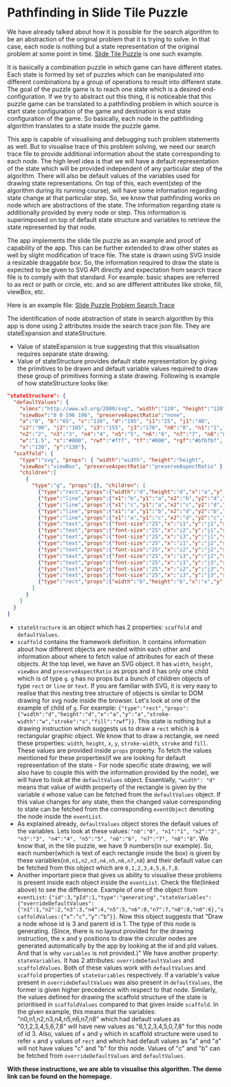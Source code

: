 # Pathfinding in Slide Tile Puzzle

We have already talked about how it is possible for the search algorithm to be an abstraction of the original problem that it is trying to solve. In that case, each node is nothing but a state representation of the original problem at some point in time. [Slide Tile Puzzle](https://en.wikipedia.org/wiki/Sliding_puzzle) is one such example.

It is basically a combination puzzle in which game can have different states. Each state is formed by set of puzzles which can be manipulated into different combinations by a group of operations to result into different state. The goal of the puzzle game is to reach one state which is a desired end-configuration. If we try to abstract out this thing, it is noticeable that this puzzle game can be translated to a pathfinding problem in which source is start state configuration of the game and destination is end state configuration of the game. So basically, each node in the pathfinding algorithm translates to a state inside the puzzle game.

This app is capable of visualising and debugging such problem statements as well. But to visualise trace of this problem solving, we need our search trace file to provide additional information about the state corresponding to each node. The high level idea is that we will have a default representation of the state which will be provided independent of any particular step of the algorithm. There will also be default values of the variables used for drawing state representations. On top of this, each event(step of the algorithm during its running course), will have some information regarding state change at that particular step. So, we know that pathfinding works on node which are abstractions of the state. The information regarding state is additionally provided by every node or step. This information is superimposed on top of default state structure and variables to retrieve the state represented by that node.

The app implements the slide tile puzzle as an example and proof of capability of the app. This can be further extended to draw other states as well by slight modification of trace file. The state is drawn using SVG inside a resizable draggable box. So, the information required to draw the state is expected to be given to SVG API directly and expectation from search trace file is to comply with that standard. For example: basic shapes are referred to as rect or path or circle, etc. and so are different attributes like stroke, fill, viewBox, etc.

Here is an example file: [Slide Puzzle Problem Search Trace](http://localhost:8000/algorithms/tile.json)

The identification of node abstraction of state in search algorithm by this app is done using 2 attributes inside the search trace json file. They are stateExpansion and stateStructure.

- Value of stateExpansion is true suggesting that this visualisation requires separate state drawing.
- Value of stateStructure provides default state representation by giving the primitives to be drawn and default variable values required to draw these group of primitives forming a state drawing. Following is example of how stateStructure looks like:
```json
"stateStructure": {
  "defaultValues": {
    "xlmns":"http://www.w3.org/2000/svg", "width":"120", "height":"120",
    "viewBox":"0 0 196 196", "preserveAspectRatio":"none",
    "a":"0", "b":"65", "c":"130", "d":"195", "i1":"25", "j1":"40",
    "i2":"90", "j2":"105", "i3":"155", "j3":"170", "n0":"0", "n1":"1",
    "n2":"2", "n3":"3", "n4":"4", "n5":"5", "n6":"6", "n7":"7", "n8":"8",
    "w":"1.5", "s":"#000", "rwf":"#fff", "tf":"#000", "rgf":"#bfbfbf",
    "x":"130", "y":"130"},
  "scaffold": {
    "type":"svg", "props": { "width":"width", "height":"height",
    "viewBox":"viewBox", "preserveAspectRatio":"preserveAspectRatio" },
    "children":[
      {
        "type":"g", "props":{}, "children": [
          {"type":"rect","props":{"width":"d","height":"d","x":"a","y":"a","stroke-width":"w","stroke":"s","fill":"rwf"},"children":[]},
          {"type":"line","props":{"x1":"b","y1":"a","x2":"b","y2":"d","stroke-width":"w","stroke":"s"},"children":[]},
          {"type":"line","props":{"x1":"c","y1":"a","x2":"c","y2":"d","stroke-width":"w","stroke":"s"},"children":[]},
          {"type":"line","props":{"x1":"a","y1":"b","x2":"d","y2":"b","stroke-width":"w","stroke":"s"},"children":[]},
          {"type":"line","props":{"x1":"a","y1":"c","x2":"d","y2":"c","stroke-width":"w","stroke":"s"},"children":[]},
          {"type":"text","props":{"font-size":"25","x":"i1","y":"j1","stroke":"s","fill":"tf"},"value":"n1","children":[]},
          {"type":"text","props":{"font-size":"25","x":"i2","y":"j1","stroke":"s","fill":"tf"},"value":"n2","children":[]},
          {"type":"text","props":{"font-size":"25","x":"i3","y":"j1","stroke":"s","fill":"tf"},"value":"n3","children":[]},
          {"type":"text","props":{"font-size":"25","x":"i1","y":"j2","stroke":"s","fill":"tf"},"value":"n4","children":[]},
          {"type":"text","props":{"font-size":"25","x":"i2","y":"j2","stroke":"s","fill":"tf"},"value":"n5","children":[]},
          {"type":"text","props":{"font-size":"25","x":"i3","y":"j2","stroke":"s","fill":"tf"},"value":"n6","children":[]},
          {"type":"text","props":{"font-size":"25","x":"i1","y":"j3","stroke":"s","fill":"tf"},"value":"n7","children":[]},
          {"type":"text","props":{"font-size":"25","x":"i2","y":"j3","stroke":"s","fill":"tf"},"value":"n8","children":[]},
          {"type":"text","props":{"font-size":"25","x":"i3","y":"j3","stroke":"s","fill":"tf"},"value":"n0","children":[]},
          {"type":"rect","props":{"width":"b","height":"b","x":"x","y":"y","stroke-width":"w","stroke":"s","fill":"rgf"},"children":[]}
        ]
      }
    ]
  }
}
```
- `stateStructure` is an object which has 2 properties: `scaffold` and `defaultValues`.
- `scaffold` contains the framework definition. It contains information about how different objects are nested within each other and information about where to fetch value of attributes for each of these objects. At the top level, we have an SVG object. It has `width`, `height`, `viewBox` and `preserveAspectRatio` as props and it has only one child which is of type `g`. `g` has no props but a bunch of children objects of type `rect` or `line` or `text`. If you are familiar with SVG, it is very easy to realise that this nesting tree structure of objects is similar to DOM drawing for svg node inside the browser. Let's look at one of the example of child of `g`.
For example: `{"type":"rect","props":{"width":"d","height":"d","x":"a","y":"a","stroke-width":"w","stroke":"s","fill":"rwf”}}`. This state is nothing but a drawing instruction which suggests us to draw a `rect` which is a rectangular graphic object. We know that to draw a rectangle, we need these properties: `width`, `height`, `x`, `y`, `stroke-width`, `stroke` and `fill`. These values are provided inside `props` property. To fetch the values mentioned for these properties(if we are looking for default representation of the state - For node specific state drawing, we will also have to couple this with the information provided by the node), we will have to look at the `defaultValues` object. Essentially, `"width": "d"` means that value of width property of the rectangle is given by the variable `d` whose value can be fetched from the `defaultValues` object. If this value changes for any state, then the changed value corresponding to state can be fetched from the corresponding `eventObject` denoting the node inside the `eventList`.
- As explained already, `defaultValues` object stores the default values of the variables. Lets look at these values: `"n0":"0", "n1":"1",
"n2":"2", "n3":"3", "n4":"4", "n5":"5", "n6":"6", "n7":"7", "n8":"8"`. We know that, in the tile puzzle, we have 9 numbers(in our example). So, each number(which is text of each rectangle inside the box) is given by these variables(`n0,n1,n2,n3,n4,n5,n6,n7,n8`) and their default value can be fetched from this object which are `0,1,2,3,4,5,6,7,8`.
- Another important piece that gives us ability to visualise these problems is present inside each object inside the `eventList`. Check the file(linked above) to see the difference. Example of one of the object from `eventList`: `{"id":3,"pId":1,"type":"generating","stateVariables":{"overrideDefaultValues": {"n1":1,"n2":2,"n3":3,"n4":4,"n5":5,"n6":0,"n7":7,"n8":8,"n0":6},"scaffoldValues:{“x”:”c”,”y”:”b”}}`. Now this object suggests that "Draw a node whose id is 3 and parent id is 1. The type of this node is generating. (Since, there is no layout provided for the drawing instruction, the x and y positions to draw the _circular_ nodes are generated automatically by the app by looking at the id and pId values. And that is why `variables` is not provided.)" We have another property: `stateVariables`. It has 2 attributes: `overrideDefaultValues` and `scaffoldValues`. Both of these values work with `defaultValues` and `scaffold` properties of `stateVariables` respectively. If a variable's value present in `overrideDefaultValues` was also present in `defaultValues`, the former is given higher precedence with respect to that node. Similarly, the values defined for drawing the scaffold structure of the state is prioritised in `scaffoldValues` compared to that given inside `scaffold`. In the given example, this means that the variables: "n0,n1,n2,n3,n4,n5,n6,n7,n8" which had default values as "0,1,2,3,4,5,6,7,8" will have new values as "6,1,2,3,4,5,0,7,8" for this node of id 3. Also, values of `x` and `y` which in scaffold structure were used to refer `x` and `y` values of `rect` and which had default values as "a" and "a" will not have values "c" and "b" for this node. Values of "c" and "b" can be fetched from `overrideDefaultValues` and `defaultValues`.


__With these instructions, we are able to visualise this algorithm. The demo link can be found on the homepage.__
